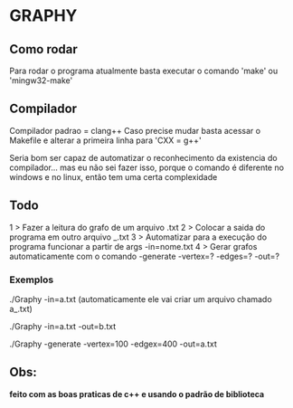 # GRAPHY

## Como rodar
Para rodar o programa atualmente basta executar o comando 'make' ou 'mingw32-make'

## Compilador
Compilador padrao = clang++
Caso precise mudar basta acessar o Makefile e alterar a primeira linha para 'CXX = g++'

Seria bom ser capaz de automatizar o reconhecimento da existencia do compilador...
mas eu não sei fazer isso, porque o comando é diferente no windows e no linux, então tem uma certa complexidade

## Todo
1 > Fazer a leitura do grafo de um arquivo .txt
2 > Colocar a saida do programa em outro arquivo _.txt
3 > Automatizar para a execução do programa funcionar a partir de args -in=nome.txt
4 > Gerar grafos automaticamente com o comando -generate -vertex=? -edges=? -out=?

### Exemplos
./Graphy -in=a.txt
(automaticamente ele vai criar um arquivo chamado a_.txt)

./Graphy -in=a.txt -out=b.txt

./Graphy -generate -vertex=100 -edgex=400 -out=a.txt

## Obs:
**feito com as boas praticas de c++ e usando o padrão de biblioteca**
